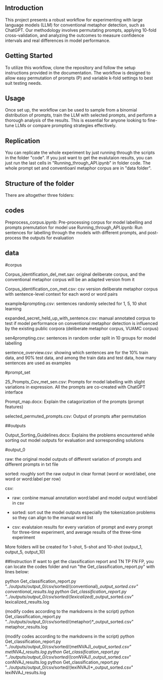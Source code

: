 ## Introduction
This project presents a robust workflow for experimenting with large language models (LLM) for conventional metaphor detection, such as ChatGPT. Our methodology involves permutating prompts, applying 10-fold cross-validation, and analyzing the outcomes to measure confidence intervals and real differences in model performance.

## Getting Started
To utilize this workflow, clone the repository and follow the setup instructions provided in the documentation. The workflow is designed to allow easy permutation of prompts (P) and variable k-fold settings to best suit testing needs.

## Usage
Once set up, the workflow can be used to sample from a binomial distribution of prompts, train the LLM with selected prompts, and perform a thorough analysis of the results. This is essential for anyone looking to fine-tune LLMs or compare prompting strategies effectively.

## Replication
You can replicate the whole experiment by just running through the scripts in the folder "code".
If you just want to get the evalutaion results, you can just run the last cells in "Running_through_API.ipynb" in folder code.
The whole prompt set and conventioanl metaphor corpus are in "data folder".

## Structure of the folder

There are altogether three folders:

## codes
Preprocess_corpus.ipynb: Pre-processing corpus for model labelling and prompts premutation for model use
Running_through_API.ipynb: Run sentences for labelling through the models with different prompts, and post-process the outputs for evaluation

## data

#corpus

Corpus_identification_del_met.sav: original deliberate corpus, and the conventional metaphor corpus will be an adapted version from it

Corpus_identification_con_met.csv: csv version deliberate metaphor corpus with sentence-level context for each word or word pairs

example4prompting.csv: sentences randomly selected for 1, 5, 10 shot learning

expanded_secret_held_up_with_sentence.csv: manual annotated corpus to test if model performance on conventional metaphor detection is influenced by the existing public corpora (deliberate metaphor corpus, VUAMC corpus)

sen4prompting.csv: sentences in random order split in 10 groups for model labelling 

sentence_overview.csv: showing which sentences are for the 10% train data, and 90% test data, and among the train data and test data, how many sentences are used as examples

#prompt_set

25_Prompts_Cov_met_sen.csv: Prompts for model labelling with slight variations in expression. All the prompts are co-created with ChatGPT interface

Prompt_map.docx: Explain the catagorization of the prompts (prompt features)

selected_permuted_prompts.csv: Output of prompts after permutation


##outputs

Output_Sorting_Guidelines.docx: Explains the problems encountered while sorting out model outputs for evaluation and sorresponding solutions

#output_0

raw: the original model outputs of different variation of prompts and different prompts in txt file

sorted: roughly sort the raw output in clear format (word or word:label, one word or word:label per row)

csv: 

- raw: conbine manual annotation word:label and model output word:label in csv

- sorted: sort out the model outputs especially the tokenization problems so they can align to the manual word list

- csv: evalutaion results for every variation of prompt and every prompt for three-time experiment, and average results of the three-time experiment

More folders will be created for 1-shot, 5-shot and 10-shot (output_1, output_5, output_10)

##Instruction
If want to get the classification report and TN TP FN FP, you can locate the codes folder and run "the Get_classification_report.py" with lines below:

python Get_classification_report.py "../outputs/output_0/csv/sorted/(conventional)*_output_sorted.csv" conventional_results.log
python Get_classification_report.py "../outputs/output_0/csv/sorted/(lexicalized)*_output_sorted.csv" lexicalized_results.log

(modify codes according to the markdowns in the script)
python Get_classification_report.py "../outputs/output_0/csv/sorted/(metaphor)*_output_sorted.csv" metaphor_results.log

(modify codes according to the markdowns in the script)
python Get_classification_report.py "../outputs/output_0/csv/sorted/(metNVAJ)*_output_sorted.csv" metNVAJ_results.log
python Get_classification_report.py "../outputs/output_0/csv/sorted/(conNVAJ)*_output_sorted.csv" conNVAJ_results.log
python Get_classification_report.py "../outputs/output_0/csv/sorted/(lexiNVAJ)*_output_sorted.csv" lexiNVAJ_results.log